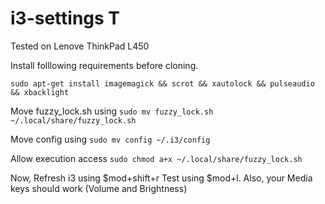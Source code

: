 # i3-settings T
Tested on Lenove ThinkPad L450

Install folllowing requirements before cloning.

` sudo apt-get install imagemagick && scrot && xautolock && pulseaudio && xbacklight
`

Move fuzzy_lock.sh using
`sudo mv fuzzy_lock.sh ~/.local/share/fuzzy_lock.sh`

Move config using
`sudo mv config ~/.i3/config`

Allow execution access
`sudo chmod a+x ~/.local/share/fuzzy_lock.sh`

Now, Refresh i3 using $mod+shift+r 
Test using $mod+l.
Also, your Media keys should work (Volume and Brightness) 


